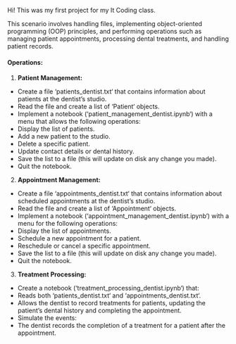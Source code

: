 Hi!
This was my first project for my It Coding class.

This scenario involves handling files, implementing object-oriented programming (OOP) principles, and
performing operations such as managing patient appointments, processing dental treatments, and handling
patient records.

#### Operations:
1. **Patient Management:**
- Create a file ‘patients_dentist.txt‘ that contains information about patients at the dentist’s studio.
- Read the file and create a list of ‘Patient‘ objects.
- Implement a notebook (‘patient_management_dentist.ipynb‘) with a menu that allows the following operations:
- Display the list of patients.
- Add a new patient to the studio.
- Delete a specific patient.
- Update contact details or dental history.
- Save the list to a file (this will update on disk any change you made).
- Quit the notebook.

2. **Appointment Management:**
- Create a file ‘appointments_dentist.txt‘ that contains information about scheduled appointments at the
dentist’s studio.
- Read the file and create a list of ‘Appointment‘ objects.
- Implement a notebook (‘appointment_management_dentist.ipynb‘) with a menu for the following operations:
- Display the list of appointments.
- Schedule a new appointment for a patient.
- Reschedule or cancel a specific appointment.
- Save the list to a file (this will update on disk any change you made).
- Quit the notebook.

3. **Treatment Processing:**
- Create a notebook (‘treatment_processing_dentist.ipynb‘) that:
- Reads both ‘patients_dentist.txt‘ and ‘appointments_dentist.txt‘.
- Allows the dentist to record treatments for patients, updating the patient’s dental history and completing
the appointment.
- Simulate the events:
- The dentist records the completion of a treatment for a patient after the appointment.
